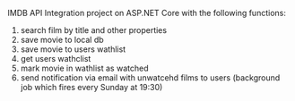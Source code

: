 IMDB API Integration project on ASP.NET Core with the following functions:

1) search film by title and other properties 
2) save movie to local db
3) save movie to users wathlist 
4) get users wathclist 
5) mark movie in wathlist as watched 
6) send notification via email with unwatcehd films to users (background job which fires every Sunday at 19:30)



